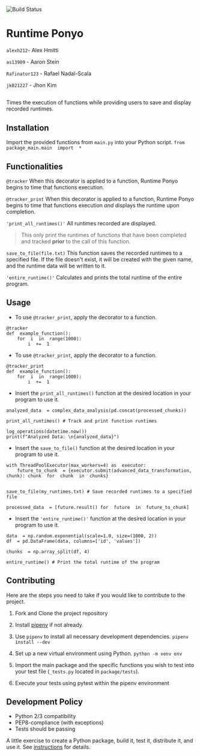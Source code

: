 ![Build Status](https://github.com/software-students-fall2023/3-python-package-exercise-team-ponyo-squared/actions/workflows/build.yaml/badge.svg)
# Runtime Ponyo
`alexh212`- Alex Hmitti

`as13909` - Aaron Stein 

`Rafinator123` - Rafael Nadal-Scala

`jk021227` - Jhon Kim 

##

Times the execution of functions while providing users to save and display recorded runtimes.

## Installation 

Import the provided functions from `main.py` into your Python script.
`from  package_main.main  import  *`

##  Functionalities

`@tracker`
When this decorator is applied to a function, Runtime Ponyo begins to time that functions execution.

`@tracker_print`
When this decorator is applied to a function, Runtime Ponyo begins to time that functions execution *and* displays the runtime upon completion.   

`'print_all_runtimes()'`
All runtimes recorded are displayed.

> This only print the runtimes of functions that have been completed and tracked **prior** to the call of this  function.

`save_to_file(file.txt)`
This function saves the recorded runtimes to a specified file. If the file doesn't exist, it will be created with the given name, and the runtime data will be written to it.

`'entire_runtime()'`
Calculates and prints the total runtime of the entire program.

## Usage

 - To use `@tracker_print`,  apply the decorator to a  function.

```
@tracker
def  example_function():
	for  i  in  range(1000):
		i  +=  1
```

 - To use `@tracker_print`,  apply the decorator to a function.

```
@tracker_print
def  example_function():
	for  i  in  range(1000):
		i  +=  1
```

 - Insert the `print_all_runtimes()` function at the desired location in
   your program to use it.

```
analyzed_data  = complex_data_analysis(pd.concat(processed_chunks))

print_all_runtimes() # Track and print function runtimes

log_operations(datetime.now())
print(f"Analyzed Data: \n{analyzed_data}")
```

 - Insert the `save_to_file()` function at the desired location in your
   program to use it.

```
with ThreadPoolExecutor(max_workers=4) as  executor:
	future_to_chunk  = {executor.submit(advanced_data_transformation, chunk): chunk  for  chunk  in  chunks}


save_to_file(my_runtimes.txt) # Save recorded runtimes to a specified file

processed_data  = [future.result() for  future  in  future_to_chunk]
```

 - Insert the `'entire_runtime()'` function at the desired location in
   your program to use it.

```
data  = np.random.exponential(scale=1.0, size=(1000, 2))
df  = pd.DataFrame(data, columns=['id', 'values'])

chunks  = np.array_split(df, 4)

entire_runtime() # Print the total runtime of the program
```


## Contributing

Here are the steps you need to take if you would like to contribute to the project.
1. Fork and Clone the project repository

2. Install [pipenv](https://pypi.org/project/pipenv/) if not already. 

3. Use `pipenv` to install all necessary development dependencies.
 `pipenv install --dev`
 
4. Set up a new virtual environment using Python.
`python -m venv env`

5. Import the main package and the specific functions you wish to test into your test file (`_tests.py` located in `package/tests`).

6. Execute your tests using pytest within the pipenv environment

## Development Policy

-   Python 2/3 compatibility
-   PEP8-compliance (with exceptions)
-   Tests should be passing






A little exercise to create a Python package, build it, test it, distribute it, and use it. See [instructions](./instructions.md) for details.
